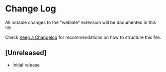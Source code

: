 # Change Log

All notable changes to the "weblate" extension will be documented in this file.

Check [Keep a Changelog](http://keepachangelog.com/) for recommendations on how to structure this file.

## [Unreleased]

- Initial release
